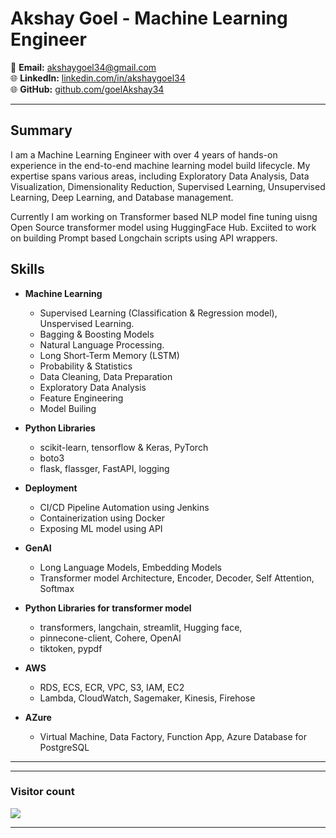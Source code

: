 # Akshay Goel - Machine Learning Engineer

📧 **Email:** akshaygoel34@gmail.com  
🌐 **LinkedIn:** [linkedin.com/in/akshaygoel34](https://www.linkedin.com/in/akshaygoel34)  
🌐 **GitHub:** [github.com/goelAkshay34](https://github.com/goelAkshay34)

---

## Summary

I am a Machine Learning Engineer with over 4 years of hands-on experience in the end-to-end machine learning model build lifecycle. My expertise spans various areas, including Exploratory Data Analysis, Data Visualization, Dimensionality Reduction, Supervised Learning, Unsupervised Learning, Deep Learning, and Database management.

Currently I am working on Transformer based NLP model fine tuning uisng Open Source transformer model using HuggingFace Hub. Exciited to work on building Prompt based Longchain scripts using API wrappers.

## Skills

- **Machine Learning**
  - Supervised Learning (Classification & Regression model), Unspervised Learning.
  - Bagging & Boosting Models
  - Natural Language Processing.
  - Long Short-Term Memory (LSTM)
  - Probability & Statistics
  - Data Cleaning, Data Preparation
  - Exploratory Data Analysis
  - Feature Engineering
  - Model Builing

- **Python Libraries**
  - scikit-learn, tensorflow & Keras, PyTorch
  - boto3
  - flask, flassger, FastAPI, logging

- **Deployment**
  - CI/CD Pipeline Automation using Jenkins
  - Containerization using Docker
  - Exposing ML model using API

- **GenAI**
  - Long Language Models, Embedding Models
  - Transformer model Architecture, Encoder, Decoder, Self Attention, Softmax

- **Python Libraries for transformer model**
  - transformers, langchain, streamlit, Hugging face,
  - pinnecone-client, Cohere, OpenAI
  - tiktoken, pypdf

- **AWS**
  - RDS, ECS, ECR, VPC, S3, IAM, EC2
  -  Lambda, CloudWatch, Sagemaker, Kinesis, Firehose
  
- **AZure**
  - Virtual Machine, Data Factory, Function App, Azure Database for PostgreSQL
    


---
<hr>
<h3> Visitor count </h3>
<p align="left">
  <img src="https://profile-counter.glitch.me/akshaygoel34/count.svg" />
</p>
<hr>
